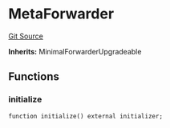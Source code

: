 # MetaForwarder
[Git Source](https://github.com/teller-protocol/teller-protocol-v2/blob/991530423d15c8e2846d3c24bb6245b3416dd233/contracts/MetaForwarder.sol)

**Inherits:**
MinimalForwarderUpgradeable


## Functions
### initialize


```solidity
function initialize() external initializer;
```

